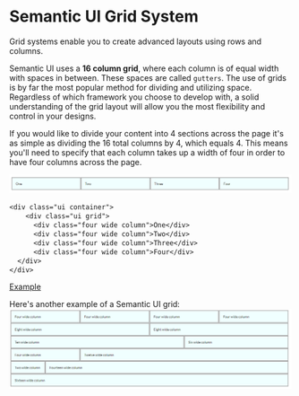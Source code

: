 
# Semantic UI Grid System
Grid systems enable you to create advanced layouts using rows and columns.

Semantic UI uses a **16 column grid**, where each column is of equal width with spaces in between. These spaces are called `gutters`.
The use of grids is by far the most popular method for dividing and utilizing space. Regardless of which framework you choose to develop with, a 
solid understanding of the grid layout will allow you the most flexibility and control in your designs.

If you would like to divide your content into 4 sections across the page it's as simple as dividing the 16 total columns by 4, which equals 4. 
This means you'll need to specify that each column takes up a width of four in order to have four columns across the page.

![](img/grid0.png)

~~~
<div class="ui container">
    <div class="ui grid">
      <div class="four wide column">One</div>
      <div class="four wide column">Two</div>
      <div class="four wide column">Three</div>
      <div class="four wide column">Four</div>
  </div>
</div>
~~~


<a href="archives/Class Htmls/eg2.html" target = "_ blank">Example</a>


Here's another example of a Semantic UI grid:
![](img/grid1.png)




